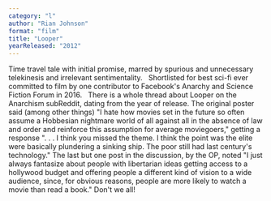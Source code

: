 ```yaml
---
category: "l"
author: "Rian Johnson"
format: "film"
title: "Looper"
yearReleased: "2012"
---
```

Time travel tale with initial promise, marred by spurious and unnecessary telekinesis and irrelevant sentimentality.
 
Shortlisted for best sci-fi ever committed to film by one contributor to Facebook's Anarchy and Science Fiction Forum in 2016.
 
There is a whole thread about Looper on the Anarchism subReddit, dating from the year of release. The original poster said (among other things) "I hate how movies set in the future so often assume a Hobbesian nightmare world of all against all in the absence of law and order and reinforce this assumption for average moviegoers," getting a response ". . . I think you missed the theme. I think the point was the elite were basically plundering a sinking ship. The poor still had last century's technology." The last but one post in the discussion, by the OP, noted "I just always fantasize about people with libertarian ideas getting access to a hollywood budget and offering people a different kind of vision to a wide audience, since, for obvious reasons, people are more likely to watch a movie than read a book." Don't we all!